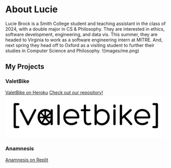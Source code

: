 # About Lucie

Lucie Brock is a Smith College student and teaching assistant in the class of 2024, with a double major in CS & Philosophy. 
They are interested in ethics, software development, engineering, and data vis. 
This summer, they are headed to Virginia to work as a software engineering intern at MITRE. 
And, next spring they head off to Oxford as a visiting student to further their studies in Computer Science and Philosophy.
!(images/me.png)

## My Projects

### ValetBike
[ValetBike on Heroku](https://valetbike-kales.herokuapp.com/)
[Check out our repository!](https://github.com/epartakki/valetbike)
![ValetBike logo](images/valetbike_logo3.png)

### Anamnesis
[Anamnesis on Replit](https://replit.com/@alinemarrap/Anamnesis)